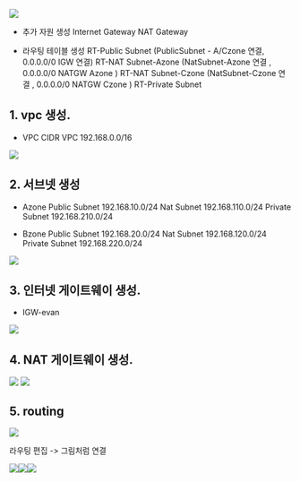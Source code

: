 ![](https://velog.velcdn.com/images/luckyprice1103/post/4bb2990a-f78a-443d-b58f-556f05b16840/image.png)



   
- 추가 자원 생성
    Internet Gateway
    NAT Gateway

- 라우팅 테이블 생성
    RT-Public Subnet (PublicSubnet - A/Czone 연결, 0.0.0.0/0 IGW 연결)
    RT-NAT Subnet-Azone (NatSubnet-Azone 연결 , 0.0.0.0/0 NATGW Azone )
    RT-NAT Subnet-Czone (NatSubnet-Czone 연결 , 0.0.0.0/0 NATGW Czone )
    RT-Private Subnet

## 1. vpc 생성.

- VPC CIDR
VPC 192.168.0.0/16

![](https://velog.velcdn.com/images/luckyprice1103/post/90d3b880-6fb2-4bf8-8cbc-8776a0eb3a9b/image.png)

## 2. 서브넷 생성

- Azone
    Public Subnet 192.168.10.0/24
    Nat Subnet 192.168.110.0/24
    Private Subnet 192.168.210.0/24
    
    
- Bzone
    Public Subnet 192.168.20.0/24
    Nat Subnet 192.168.120.0/24
    Private Subnet 192.168.220.0/24

![](https://velog.velcdn.com/images/luckyprice1103/post/5540ff52-705c-4ef4-9b66-a85044d9c011/image.png)


## 3. 인터넷 게이트웨이 생성.

- IGW-evan

![](https://velog.velcdn.com/images/luckyprice1103/post/a8477ac5-df48-43b6-adb7-e190781a8631/image.png)

## 4. NAT 게이트웨이 생성.

![](https://velog.velcdn.com/images/luckyprice1103/post/e62915ad-fe74-4b26-b215-32fe79ad99d9/image.png)
![](https://velog.velcdn.com/images/luckyprice1103/post/e82fa449-2e96-4b99-9dba-e7add6a16a1b/image.png)



## 5. routing
![](https://velog.velcdn.com/images/luckyprice1103/post/4fd5d254-9891-44da-bab9-fece138b8bf2/image.png)


라우팅 편집 -> 그림처럼 연결

![](https://velog.velcdn.com/images/luckyprice1103/post/360e4f66-9f91-4850-8155-e445d39e3a85/image.png)![](https://velog.velcdn.com/images/luckyprice1103/post/7f622487-1997-40f8-a92e-62cf1f489287/image.png)![](https://velog.velcdn.com/images/luckyprice1103/post/a96ff2cf-0b3f-47cd-b34d-c8572f3627e1/image.png)
